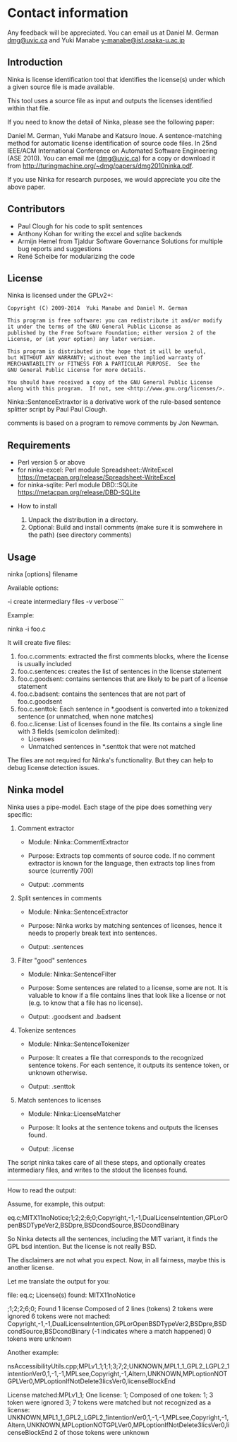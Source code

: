 Contact information
===================

Any feedback will be appreciated. You can email us at Daniel M. German
<dmg@uvic.ca> and Yuki Manabe <y-manabe@ist.osaka-u.ac.jp>

Introduction
------------

Ninka is license identification tool that identifies the license(s)
under which a given source file is made available.

This tool uses a source file as input and outputs the licenses
identified within that file.

If you need to know the detail of Ninka, please see the following paper:

Daniel M. German, Yuki Manabe and Katsuro Inoue. A sentence-matching
method for automatic license identification of source code files. In
25nd IEEE/ACM International Conference on Automated Software
Engineering (ASE 2010). You can email me (dmg@uvic.ca) for a copy or
download it from http://turingmachine.org/~dmg/papers/dmg2010ninka.pdf.

If you use Ninka for research purposes, we would appreciate you cite
the above paper.

Contributors
------------

- Paul Clough for his code to split sentences
- Anthony Kohan for writing the excel and sqlite backends
- Armijn Hemel from Tjaldur Software Governance Solutions for multiple bug reports and suggestions
- René Scheibe for modularizing the code

License
-------

  Ninka is licensed under the GPLv2+:

    Copyright (C) 2009-2014  Yuki Manabe and Daniel M. German

    This program is free software: you can redistribute it and/or modify
    it under the terms of the GNU General Public License as
    published by the Free Software Foundation; either version 2 of the
    License, or (at your option) any later version.

    This program is distributed in the hope that it will be useful,
    but WITHOUT ANY WARRANTY; without even the implied warranty of
    MERCHANTABILITY or FITNESS FOR A PARTICULAR PURPOSE.  See the
    GNU General Public License for more details.

    You should have received a copy of the GNU General Public License
    along with this program.  If not, see <http://www.gnu.org/licenses/>.

  Ninka::SentenceExtraxtor is a derivative work of the rule-based sentence
  splitter script by Paul Paul Clough.

  comments is based on a program to remove comments by Jon Newman.

Requirements
------------

- Perl version 5 or above
- for ninka-excel: Perl module Spreadsheet::WriteExcel
  https://metacpan.org/release/Spreadsheet-WriteExcel
- for ninka-sqlite: Perl module DBD::SQLite
  https://metacpan.org/release/DBD-SQLite

* How to install

  1. Unpack the distribution in a directory.
  2. Optional: Build and install comments (make sure it is somwehere in the path) (see directory comments)

Usage
-----

   ninka [options] filename

Available options:

   -i create intermediary files
   -v verbose```

Example:

   ninka -i foo.c

It will create five files:

  1. foo.c.comments: extracted the first comments blocks, where
     the license is usually included
  2. foo.c.sentences: creates the list of sentences in the license
     statement
  3. foo.c.goodsent: contains sentences that are likely to be part of
     a license statement
  4. foo.c.badsent: contains the sentences that are not part of
     foo.c.goodsent
  5. foo.c.senttok: Each sentence in *.goodsent is converted into a
     tokenized sentence (or unmatched, when none matches)
  6. foo.c.license: List of licenses found in the file. Its contains a
     single line with 3 fields (semicolon delimited):
     - Licenses
     - Unmatched sentences in *.senttok that were not matched

The files are not required for Ninka's functionality. But they can help
to debug license detection issues.

Ninka model
-----------

Ninka uses a pipe-model. Each stage of the pipe does something very specific:

1. Comment extractor

    - Module: Ninka::CommentExtractor

    - Purpose: Extracts top comments of source code.
               If no comment extractor is known for the language,
               then extracts top lines from source (currently 700)

    - Output: <filename>.comments

2. Split sentences in comments

     - Module: Ninka::SentenceExtractor

     - Purpose: Ninka works by matching sentences of licenses,
                hence it needs to properly break text into sentences.

     - Output: <filename>.sentences

3. Filter "good" sentences

     - Module: Ninka::SentenceFilter

     - Purpose: Some sentences are related to a license, some are not.
                It is valuable to know if a file contains lines that look like
                a license or not (e.g. to know that a file has no license).

     - Output: <filename>.goodsent and <filename>.badsent

4. Tokenize sentences

     - Module: Ninka::SentenceTokenizer

     - Purpose: It creates a file that corresponds to the recognized sentence tokens.
                For each sentence, it outputs its sentence token, or unknown otherwise.

     - Output: <filename>.senttok

5. Match sentences to licenses

     - Module: Ninka::LicenseMatcher

     - Purpose: It looks at the sentence tokens and outputs the licenses found.

     - Output: <filename>.license

The script ninka takes care of all these steps, and optionally creates
intermediary files, and writes to the stdout the licenses found.

------

How to read the output:

Assume, for example, this output:

eq.c;MITX11noNotice;1;2;2;6;0;Copyright,-1,-1,DualLicenseIntention,GPLorOpenBSDTypeVer2,BSDpre,BSDcondSource,BSDcondBinary


So Ninka detects all the sentences, including the MIT variant, it
finds the GPL bsd intention. But the license is not really BSD.

The disclaimers are not what you expect. Now, in all fairness, maybe
this is another license.


Let me translate the output for you:

file: eq.c;
License(s) found: MITX11noNotice


;1;2;2;6;0;
Found 1 license
Composed of 2 lines (tokens)
2 tokens were ignored
6 tokens were not mached: Copyright,-1,-1,DualLicenseIntention,GPLorOpenBSDTypeVer2,BSDpre,BSDcondSource,BSDcondBinary (-1 indicates where a match happened)
0 tokens were unknown


Another example:

nsAccessibilityUtils.cpp;MPLv1_1;1;1;3;7;2;UNKNOWN,MPL1_1_GPL2_LGPL2_1intentionVer0,1,-1,-1,MPLsee,Copyright,-1,Altern,UNKNOWN,MPLoptionNOTGPLVer0,MPLoptionIfNotDelete3licsVer0,licenseBlockEnd

License matched:MPLv1_1;
One license: 1;
Composed of one token: 1;
3 token were ignored 3;
7 tokens were matched but not recognized as a license: UNKNOWN,MPL1_1_GPL2_LGPL2_1intentionVer0,1,-1,-1,MPLsee,Copyright,-1,Altern,UNKNOWN,MPLoptionNOTGPLVer0,MPLoptionIfNotDelete3licsVer0,licenseBlockEnd
2 of those tokens were unknown
